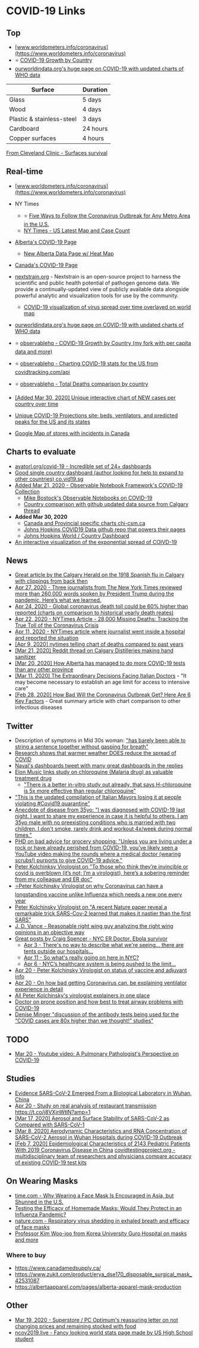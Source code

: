 # COVID-19 Links

## Top
- [www.worldometers.info/coronavirus](https://www.worldometers.info/coronavirus)
- :star: [COVID-19 Growth by Country](https://observablehq.com/@nickscript0/covid-19-growth-by-country-2-charts)
- [ourworldindata.org's huge page on COVID-19 with updated charts of WHO data](https://ourworldindata.org/coronavirus)

| Surface | Duration |
| --- | --- |
| Glass | 5 days |
| Wood | 4 days |
| Plastic & stainless-steel | 3 days |
| Cardboard | 24 hours |
| Copper surfaces | 4 hours |

[From Cleveland Clinic - Surfaces survival](https://health.clevelandclinic.org/how-long-will-coronavirus-survive-on-surfaces/)

## Real-time
- [www.worldometers.info/coronavirus](https://www.worldometers.info/coronavirus)
- NY Times
  - :star: [Five Ways to Follow the Coronavirus Outbreak for Any Metro Area in the U.S.](https://www.nytimes.com/interactive/2020/04/23/upshot/five-ways-to-monitor-coronavirus-outbreak-us.html)
  - [NY Times - US Latest Map and Case Count](https://www.nytimes.com/interactive/2020/us/coronavirus-us-cases.html)
- [Alberta's COVID-19 Page](https://www.alberta.ca/coronavirus-info-for-albertans.aspx)
  - [New Alberta Data Page w/ Heat Map](https://covid19stats.alberta.ca/)
- [Canada's COVID-19 Page](https://www.canada.ca/en/public-health/services/diseases/coronavirus-disease-covid-19.html)
- [nextstrain.org](https://nextstrain.org) - Nextstrain is an open-source project to harness the scientific and public health potential of pathogen genome data. We provide a continually-updated view of publicly available data alongside powerful analytic and visualization tools for use by the community.
  - [COVID-19 visualization of virus spread over time overlayed on world map](https://nextstrain.org/ncov)

- [ourworldindata.org's huge page on COVID-19 with updated charts of WHO data](https://ourworldindata.org/coronavirus)
- :star: [observablehq - COVID-19 Growth by Country (my fork with per capita data and more)](https://observablehq.com/@nickscript0/covid-19-growth-by-country-2-charts)
- :star: [observablehq - Charting COVID-19 stats for the US from covidtracking.com/api](https://observablehq.com/@nickscript0/charting-covid-19-stats-per-us-state-from-covidtracking-com)
- :star: [observablehq - Total Deaths comparison by country](https://observablehq.com/@nickscript0/covid-19-current-deaths-per-capita)
- [\[Added Mar 30, 2020\] Unique interactive chart of NEW cases per country over time](https://aatishb.com/covidtrends/)
- [Unique COVID-19 Projections site: beds, ventilators, and predicted peaks for the US and its states](https://covid19.healthdata.org)
- [Google Map of stores with incidents in Canada](https://www.google.com/maps/d/viewer?mid=1cWm99ZSIeceKzu97rk50ik32cSvvX4pa)

## Charts to evaluate
- [avatorl.org/covid-19 - Incredible set of 24+ dashboards](https://avatorl.org/covid-19/)
- [Good single country dashboard (author looking for help to expand to other countries) co.vid19.sg](https://co.vid19.sg/)
- [Added Mar 21, 2020 - Observable Notebook Framework's COVID-19 Collection](https://observablehq.com/collection/@observablehq/coronavirus)  
  - [Mike Bostock's Observable Notebooks on COVID-19](https://observablehq.com/@mbostock)
  - [Country comparison with github updated data source from Calgary thread](https://observablehq.com/@alaycock/covid-19-visualizations)
- **Added Mar 30, 2020**
  - [Canada and Provincial specific charts chi-csm.ca](https://www.chi-csm.ca/)
  - [Johns Hopkins COVID19 Data github repo that powers their pages](https://github.com/CSSEGISandData/COVID-19)
  - [Johns Hopkins World / Country Dashboard](https://www.arcgis.com/apps/opsdashboard/index.html)
- [An interactive visualization of the exponential spread of COIVD-19](https://91-divoc.com)

## News
- [Great article by the Calgary Herald on the 1918 Spanish flu in Calgary with clippings from back then](https://calgaryherald.com/news/in-1918-spanish-flu-pulled-into-calgary-on-a-train-heres-how-the-city-coped/)
- [Apr 27, 2020 - Three journalists from The New York Times reviewed more than 260,000 words spoken by President Trump during the pandemic. Here’s what we learned.](https://www.nytimes.com/interactive/2020/04/26/us/politics/trump-coronavirus-briefings-analyzed.html?action=click&module=Top%20Stories&pgtype=Homepage)
- [Apr 24, 2020 - Global coronavirus death toll could be 60% higher than reported (charts on comparison to historical yearly death reates)](https://www.ft.com/content/6bd88b7d-3386-4543-b2e9-0d5c6fac846c)
- [Apr 22, 2020 - NYTimes Article - 28,000 Missing Deaths:
Tracking the True Toll of the Coronavirus Crisis](https://www.nytimes.com/interactive/2020/04/21/world/coronavirus-missing-deaths.html?action=click&module=Top%20Stories&pgtype=Homepage)
- [Apr 11, 2020 - NYTimes article where journalist went inside a hospital and reported the situation](https://www.nytimes.com/2020/04/11/opinion/sunday/coronavirus-hospitals-bronx.html)
- [\[Apr 9, 2020\] nytimes telling chart of deaths compared to past years](https://www.nytimes.com/interactive/2020/04/10/upshot/coronavirus-deaths-new-york-city.html)
- [\[Mar 21, 2020\] Reddit thread on Calgary Distilleries making hand sanitizer](https://www.reddit.com/r/Calgary/comments/fmj6dx/shout_out_to_burrwood_annex_raft_city_and_all_the/)
- [\[Mar 20, 2020\] How Alberta has managed to do more COVID-19 tests than any other province](https://www.cbc.ca/news/canada/calgary/alberta-covid-19-tests-more-than-other-provinces-1.5505622)
- [\[Mar 11, 2020\] The Extraordinary Decisions Facing Italian Doctors](https://www.theatlantic.com/ideas/archive/2020/03/who-gets-hospital-bed/607807/) - "It may become necessary to establish an age limit for access to intensive care"
- [\[Feb 28, 2020\] How Bad Will the
Coronavirus Outbreak Get?
Here Are 6 Key Factors](https://www.nytimes.com/interactive/2020/world/asia/china-coronavirus-contain.html) - Great summary article with chart comparison to other infectious diseases

## Twitter
- Description of symptoms in Mid 30s woman: ["has barely been able to string a sentence together without gasping for breath"](https://twitter.com/Narrowthefield/status/1238969032528855041)
- [Research shows that warmer weather DOES reduce the spread of COVID]( https://twitter.com/lymanstoneky/status/1239535302873460736?s=20)
- [Naval's dashboards tweet with many great dashboards in the replies](https://twitter.com/naval/status/1238168820272869376)
- [Elon Music links study on chloroquine (Malaria drug) as valuable treatment drug](https://twitter.com/elonmusk/status/1239650597906898947)
  - ["There is a better in-vitro study out already, that says H-chloroquine is 5x more effective than regular chloroquine"](https://www.ncbi.nlm.nih.gov/pubmed/32150618)
- ["This is the updated compilation of Italian Mayors losing it at people violating #Covid19 quarantine"](https://twitter.com/protectheflames/status/1241696164782669824)
- [Anecdote of disease from 35yo: "I was diagnosed with COVID-19 last night. I want to share my experience in case it is helpful to others. I am 35yo male with no preexisting conditions who is married with two children. I don't smoke, rarely drink and workout 4x/week during normal times."](https://twitter.com/Doc_Sands/status/1241825223130746880)
- [PHD on bad advice for grocery shopping: "Unless you are living under a rock or have already perished from COVID-19, you've likely seen a YouTube video making the rounds where a medical doctor (wearing scrubs!) purports to give COVID-19 advice."](https://twitter.com/bugcounter/status/1243319180851580929)
- [Peter Kolchinksy Virologist on "To those who think they’re invincible or covid is overblown (it’s not; I’m a virologist), here’s a sobering reminder from my colleague and ER doc"](https://twitter.com/PeterKolchinsky/status/1243716410842456065)
- [:star:Peter Kolchinsky Virologist on why Coronavirus can have a longstanding vaccine unlike Influenza which needs a new one every year](https://threadreaderapp.com/thread/1240498037958545410.html)
- [Peter Kolchinsky Virologist on "A recent Nature paper reveal a remarkable trick SARS-Cov-2 learned that makes it nastier than the first SARS"](https://twitter.com/PeterKolchinsky/status/1246975275021348865?s=20)
- [J. D. Vance - Reasonable right wing guy analyzing the right wing opinions in an objective way](https://twitter.com/JDVance1/status/1247727105867210756)
- [Great posts by Craig Spencer - NYC ER Doctor, Ebola survivor](https://threader.app/@Craig_A_Spencer)
  - [Apr 3 - There's no way to describe what we're seeing... there are tents outside our hospitals...](https://threader.app/thread/1245911306487713792)
  - [Apr 11 - So what's really going on here in NYC?](https://threader.app/thread/1248837610979692544)
  - [Apr 6 - NYC’s healthcare system is being pushed to the limit...](https://threader.app/thread/1247155043171741696)
- [Apr 20 - Peter Kolchinsky Virologist on status of vaccine and adjuvant info](https://twitter.com/PeterKolchinsky/status/1252283886417174528)
- [Apr 20 - On how bad getting Coronavirus can, be explaining ventilator experience in detail](https://twitter.com/sannewman/status/1251646491283935232?s=21)
- [All Peter Kolchinsky's virologist explainers in one place](https://twitter.com/peterkolchinsky/status/1251850557385572353?s=21)
- [Doctor on prone position and how best to treat airway problems with COVID-19](https://twitter.com/airwaycam/status/1248972799164796928?s=21)
- [Denise Minger "discussion of the antibody tests being used for the “COVID cases are 80x higher than we thought!” studies"](https://twitter.com/deniseminger/status/1254455321453453312?s=20)

## TODO
- [Mar 20 - Youtube video: A Pulmonary Pathologist's Perspective on COVID-19](https://youtu.be/v2EHsG-C_Rg)

## Studies
- [Evidence SARS-CoV-2 Emerged From a Biological Laboratory in Wuhan, China](https://project-evidence.github.io/)
- [Apr 20 - Study on real analysis of restaurant transmission](https://twitter.com/zeynep/status/1251556084424347649?s=21) https://t.co/j8VXjnWtlN?amp=1
- [\[Mar 17, 2020\] Aerosol and Surface Stability of SARS-CoV-2 as Compared with SARS-CoV-1](https://www.nejm.org/doi/full/10.1056/NEJMc2004973)
- [\[Mar 8, 2020\] Aerodynamic Characteristics and RNA Concentration of SARS-CoV-2 Aerosol in Wuhan Hospitals during COVID-19 Outbreak](https://www.biorxiv.org/content/10.1101/2020.03.08.982637v1)
- [\[Feb 7, 2020\] Epidemiological Characteristics of 2143 Pediatric Patients
With 2019 Coronavirus Disease in China](https://pediatrics.aappublications.org/content/pediatrics/early/2020/03/16/peds.2020-0702.full.pdf)
[covidtestingproject.org - multidisciplinary team of researchers and physicians compare accuracy of existing COVID-19 test kits](https://covidtestingproject.org/)

## On Wearing Masks
- [time.com - Why Wearing a Face Mask Is Encouraged in Asia, but Shunned in the U.S.](https://time.com/5799964/coronavirus-face-mask-asia-us/)
- [Testing the Efficacy of Homemade Masks: Would They Protect in an Influenza Pandemic?](https://www.researchgate.net/publication/258525804_Testing_the_Efficacy_of_Homemade_Masks_Would_They_Protect_in_an_Influenza_Pandemic?partner=applenews&ad-keywords=APPLEMOBILE&region=written_through&asset_id=100000007035453&uri=nyt://article/d17df55b-0d8f-5c7c-8d09-77700657c5d5)
- [nature.com - Respiratory virus shedding in exhaled breath and efficacy of face masks](https://www.nature.com/articles/s41591-020-0843-2?fbclid=IwAR21U_pos1en6tP6amMW-t9dDi9hGqzbs0Wxq9KYLuBpIOSYIFHytilnbzw)
- [Professor Kim Woo-joo from Korea University Guro Hospital on masks and more](https://www.youtube.com/watch?time_continue=958&v=gAk7aX5hksU&feature=emb_title)

### Where to buy
- https://www.canadamedsupply.ca/
- https://www.zukit.com/product/erya_dse170_disposable_surgical_mask_42531087
- https://albertaapparel.com/pages/alberta-apparel-mask-production

## Other
- [Mar 19, 2020 - Superstore / PC Optimum's reassuring letter on not changing prices and remaining stocked with food](https://s1.q4cdn.com/326961052/files/doc_news/2020/03/C19-V2.pdf)
- [ncov2019.live - Fancy looking world stats page made by US High School student](https://ncov2019.live)
